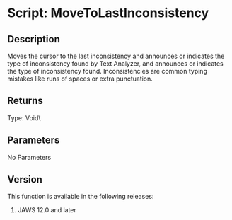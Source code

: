 # Script: MoveToLastInconsistency

## Description

Moves the cursor to the last inconsistency and announces or indicates
the type of inconsistency found by Text Analyzer, and announces or
indicates the type of inconsistency found. Inconsistencies are common
typing mistakes like runs of spaces or extra punctuation.

## Returns

Type: Void\

## Parameters

No Parameters

## Version

This function is available in the following releases:

1.  JAWS 12.0 and later
